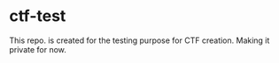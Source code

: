 # ctf-test
This repo. is created for the testing purpose for CTF creation. Making it private for now.
